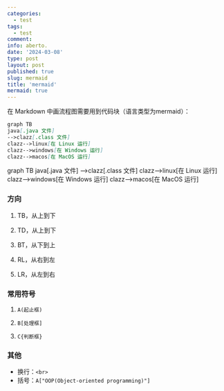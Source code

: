 ```yaml
---
categories:
  - test
tags:
  - test
comment: 
info: aberto.
date: '2024-03-08'
type: post
layout: post
published: true
slug: mermaid
title: 'mermaid'
mermaid: true
---
```


在 Markdown 中画流程图需要用到代码块（语言类型为mermaid）：

```markdown
graph TB
java[.java 文件]
-->clazz[.class 文件]
clazz-->linux[在 Linux 运行]
clazz-->windows[在 Windows 运行]
clazz-->macos[在 MacOS 运行]
```

<div class="mermaid">
graph TB
java[.java 文件]
-->clazz[.class 文件]
clazz-->linux[在 Linux 运行]
clazz-->windows[在 Windows 运行]
clazz-->macos[在 MacOS 运行]
</div>

### 方向

1. TB，从上到下

2. TD，从上到下

3. BT，从下到上

4. RL，从右到左

5. LR，从左到右

### 常用符号

1. `A(起止框)`

2. `B[处理框]`

3. `C{判断框}`

### 其他

- 换行：`<br>`  
- 括号：`A["OOP(Object-oriented programming)"]`
